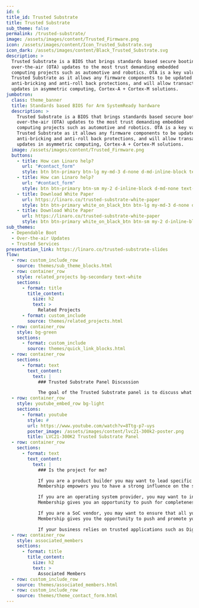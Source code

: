 ```yaml
---
id: 6
title_id: Trusted Substrate
title: Trusted Substrate
sub_theme: false
permalink: /trusted-substrate/
image: /assets/images/content/Trusted_Firmware.png
icon: /assets/images/content/Icon_Trusted_Substrate.svg
icon_dark: /assets/images/content/Black_Trusted_Substrate.svg
description: >
  Trusted Substrate is a BIOS that brings standards based secure booting and
  over-the-air (OTA) updates to the most trust demanding embedded
  computing projects such as automotive and robotics. OTA is a key value of
  Trusted Substrate as it allows any firmware components to be updated with
  anti-bricking and anti-roll back protections, and will allow transactional
  updates in asymmetric computing, Cortex-A + Cortex-M solutions.
jumbotron:
  class: theme_banner
  title: Standards based BIOS for Arm SystemReady hardware
  description: >
    Trusted Substrate is a BIOS that brings standards based secure booting and
    over-the-air (OTA) updates to the most trust demanding embedded
    computing projects such as automotive and robotics. OTA is a key value of
    Trusted Substrate as it allows any firmware components to be updated with
    anti-bricking and anti-roll back protections, and will allow transactional
    updates in asymmetric computing, Cortex-A + Cortex-M solutions.
  image: /assets/images/content/Trusted_Firmware.png
  buttons:
    - title: How can Linaro help?
      url: "#contact_form"
      style: btn btn-primary btn-lg my-md-3 d-none d-md-inline-block text-uppercase theme_contact_btn
    - title: How can Linaro help?
      url: "#contact_form"
      style: btn btn-primary btn-sm my-2 d-inline-block d-md-none text-uppercase theme_contact_btn
    - title: Download White Paper
      url: https://linaro.co/trusted-substrate-white-paper
      style: btn btn-primary white_on_black_btn btn-lg my-md-3 d-none d-md-inline-block text-uppercase theme_contact_btn
    - title: Download White Paper
      url: https://linaro.co/trusted-substrate-white-paper
      style: btn btn-primary white_on_black_btn btn-sm my-2 d-inline-block d-md-none text-uppercase theme_contact_btn
sub_themes:
  - Dependable Boot
  - Over-the-air Updates
  - Trusted Services
presentation_link: https://linaro.co/trusted-substrate-slides
flow:
  - row: custom_include_row
    source: themes/sub_theme_blocks.html
  - row: container_row
    style: related_projects bg-secondary text-white
    sections:
      - format: title
        title_content:
          size: h2
          text: >
            Related Projects
      - format: custom_include
        source: themes/related_projects.html
  - row: container_row
    style: bg-green
    sections:
      - format: custom_include
        source: themes/quick_link_blocks.html
  - row: container_row
    sections:
      - format: text
        text_content:
          text: |
            ### Trusted Substrate Panel Discussion

            The goal of the Trusted Substrate panel is to discuss what’s new on the firmware planet and how it is influencing Linux. In addition to this, panelists will discuss their views on: The value of standardized firmware interfaces, particularly on OTA The strategic value of firmware as it is changing role The continued importance of working upstream Safety certification in industrial and automotive areas.
  - row: container_row
    style: youtube_embed_row bg-light
    sections:
      - format: youtube
        style: #
        url: https://www.youtube.com/watch?v=8Ttg-p7-uys
        poster_image: /assets/images/content/lvc21-300k2-poster.png
        title: LVC21-300K2 Trusted Substrate Panel
  - row: container_row
    sections:
      - format: text
        text_content:
          text: |
            ### Is the project for me?

            If you are a product builder you may want to lead specific aspects of the ownership lifecycle, software supply chain integration or over-the-air updates for instance. Some tenders may require compliance to regulatory or industry specific trust related documentation (NIST,  UN.WP29, ASIL…).
            Membership empowers you to have a strong influence on the scope of the relevant specifications that Trusted Substrate needs to cover.

            If you are an operating system provider, you may want to influence the feature and interface implementation aspects.
            Membership gives you an opportunity to push for completeness of the implementation that sometimes includes components that are optional, based on standards which may be required for your specific use cases.

            If you are a SoC vendor, you may want to ensure that all your digital trust technologies are properly exposed and that your product meets all the requirements from product builders.
            Membership gives you the opportunity to push and promote your secure element and your innovative crypto accelerators as well as silicon based hardware attack mitigations.

            If your business relies on trusted applications such as Digital Rights Management, Digital Wallet or fingerprint authentication, you may want to lead the transformation of the trusted application life cycle and lead its specification and technical roadmap.
  - row: container_row
    style: associated_members
    sections:
      - format: title
        title_content:
          size: h2
          text: >
            Associated Members
  - row: custom_include_row
    source: themes/associated_members.html
  - row: custom_include_row
    source: themes/theme_contact_form.html
---
```

